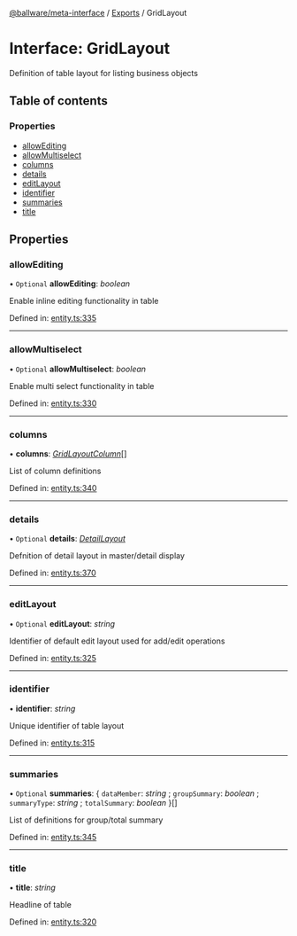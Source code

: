 [@ballware/meta-interface](../README.md) / [Exports](../modules.md) / GridLayout

# Interface: GridLayout

Definition of table layout for listing business objects

## Table of contents

### Properties

- [allowEditing](gridlayout.md#allowediting)
- [allowMultiselect](gridlayout.md#allowmultiselect)
- [columns](gridlayout.md#columns)
- [details](gridlayout.md#details)
- [editLayout](gridlayout.md#editlayout)
- [identifier](gridlayout.md#identifier)
- [summaries](gridlayout.md#summaries)
- [title](gridlayout.md#title)

## Properties

### allowEditing

• `Optional` **allowEditing**: *boolean*

Enable inline editing functionality in table

Defined in: [entity.ts:335](https://github.com/ballware/ballware-client/blob/cea3b48/packages/meta-interface/src/entity.ts#L335)

___

### allowMultiselect

• `Optional` **allowMultiselect**: *boolean*

Enable multi select functionality in table

Defined in: [entity.ts:330](https://github.com/ballware/ballware-client/blob/cea3b48/packages/meta-interface/src/entity.ts#L330)

___

### columns

• **columns**: [*GridLayoutColumn*](gridlayoutcolumn.md)[]

List of column definitions

Defined in: [entity.ts:340](https://github.com/ballware/ballware-client/blob/cea3b48/packages/meta-interface/src/entity.ts#L340)

___

### details

• `Optional` **details**: [*DetailLayout*](detaillayout.md)

Defnition of detail layout in master/detail display

Defined in: [entity.ts:370](https://github.com/ballware/ballware-client/blob/cea3b48/packages/meta-interface/src/entity.ts#L370)

___

### editLayout

• `Optional` **editLayout**: *string*

Identifier of default edit layout used for add/edit operations

Defined in: [entity.ts:325](https://github.com/ballware/ballware-client/blob/cea3b48/packages/meta-interface/src/entity.ts#L325)

___

### identifier

• **identifier**: *string*

Unique identifier of table layout

Defined in: [entity.ts:315](https://github.com/ballware/ballware-client/blob/cea3b48/packages/meta-interface/src/entity.ts#L315)

___

### summaries

• `Optional` **summaries**: { `dataMember`: *string* ; `groupSummary`: *boolean* ; `summaryType`: *string* ; `totalSummary`: *boolean*  }[]

List of definitions for group/total summary

Defined in: [entity.ts:345](https://github.com/ballware/ballware-client/blob/cea3b48/packages/meta-interface/src/entity.ts#L345)

___

### title

• **title**: *string*

Headline of table

Defined in: [entity.ts:320](https://github.com/ballware/ballware-client/blob/cea3b48/packages/meta-interface/src/entity.ts#L320)
